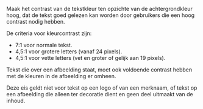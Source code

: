 <!-- @license CC0-1.0 -->

Maak het contrast van de tekstkleur ten opzichte van de achtergrondkleur hoog, dat de tekst goed gelezen kan worden door gebruikers die een hoog contrast nodig hebben.

De criteria voor kleurcontrast zijn:

- 7:1 voor normale tekst.
- 4,5:1 voor grotere letters (vanaf 24 pixels).
- 4,5:1 voor vette letters (vet en groter of gelijk aan 19 pixels).

Tekst die over een afbeelding staat, moet ook voldoende contrast hebben met de kleuren in de afbeelding er omheen.

Deze eis geldt niet voor tekst op een logo of van een merknaam, of tekst op een afbeelding die alleen ter decoratie dient en geen deel uitmaakt van de inhoud.
